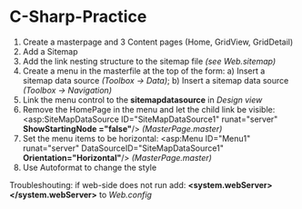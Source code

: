 # C-Sharp-Practice
1) Create a masterpage and 3 Content pages (Home, GridView, GridDetail)
2) Add a Sitemap
3) Add the link nesting structure to the sitemap file _(see Web.sitemap)_
4) Create a menu in the masterfile at the top of the form: a) Insert a sitemap data source _(Toolbox -> Data)_; b) Insert a sitemap data source _(Toolbox -> Navigation)_
5) Link the menu control to the **sitemapdatasource** in _Design view_
6) Remove the HomePage in the menu and let the child link be visible: <asp:SiteMapDataSource ID="SiteMapDataSource1" runat="server" **ShowStartingNode ="false"**/> _(MasterPage.master)_
7) Set the menu items to be  horizontal: <asp:Menu ID="Menu1" runat="server" DataSourceID="SiteMapDataSource1" **Orientation="Horizontal"**/>  _(MasterPage.master)_
8) Use Autoformat to change the style


Troubleshouting:
  if web-side does not run
    add: 
      **<system.webServer>**
        **<directoryBrowse enabled="true"/>**
      **</system.webServer>**
    to _Web.config_
           
